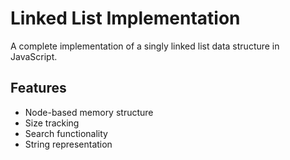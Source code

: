 # Linked List Implementation

A complete implementation of a singly linked list data structure in JavaScript.

## Features

- Node-based memory structure
- Size tracking
- Search functionality
- String representation
